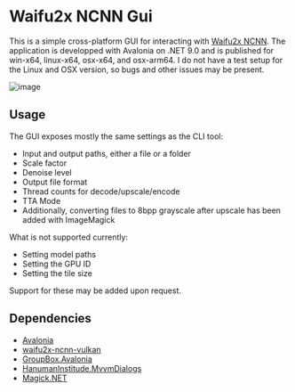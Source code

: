 # Waifu2x NCNN Gui

This is a simple cross-platform GUI for interacting with [Waifu2x NCNN](https://github.com/nihui/waifu2x-ncnn-vulkan).
The application is developped with Avalonia on .NET 9.0 and is published for win-x64, linux-x64, osx-x64, and osx-arm64.
I do not have a test setup for the Linux and OSX version, so bugs and other issues may be present.

![image](https://github.com/user-attachments/assets/047b68fe-7e2c-4468-8095-5ffd1a04425d)

## Usage
The GUI exposes mostly the same settings as the CLI tool:
- Input and output paths, either a file or a folder
- Scale factor
- Denoise level
- Output file format
- Thread counts for decode/upscale/encode
- TTA Mode
- Additionally, converting files to 8bpp grayscale after upscale has been added with ImageMagick

What is not supported currently:
- Setting model paths
- Setting the GPU ID
- Setting the tile size

Support for these may be added upon request.

## Dependencies
- [Avalonia](https://github.com/AvaloniaUI/Avalonia?tab=MIT-1-ov-file)
- [waifu2x-ncnn-vulkan](https://github.com/nihui/waifu2x-ncnn-vulkan)
- [GroupBox.Avalonia](https://github.com/BinToss/GroupBox.Avalonia)
- [HanumanInstitude.MvvmDialogs](https://github.com/mysteryx93/HanumanInstitute.MvvmDialogs)
- [Magick.NET](https://github.com/dlemstra/Magick.NET?tab=Apache-2.0-1-ov-file)
